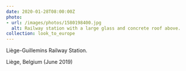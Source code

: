 ```yaml
---
date: 2020-01-28T08:00:00Z
photo:
- url: /images/photos/1580198400.jpg
  alt: Railway station with a large glass and concrete roof above.
collection: look_to_europe
---
```

Liège-Guillemins Railway Station.

Liège, Belgium (June 2019)
